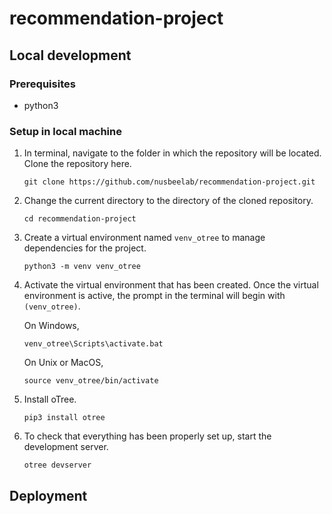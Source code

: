 # recommendation-project

## Local development

### Prerequisites

- python3

### Setup in local machine

1. In terminal, navigate to the folder in which the repository will be located. Clone the repository here.

   ```
   git clone https://github.com/nusbeelab/recommendation-project.git
   ```

1. Change the current directory to the directory of the cloned repository.

   ```
   cd recommendation-project
   ```

1. Create a virtual environment named `venv_otree` to manage dependencies for the project.

   ```
   python3 -m venv venv_otree
   ```

1. Activate the virtual environment that has been created. Once the virtual environment is active, the prompt in the terminal will begin with `(venv_otree)`.

   On Windows,

   ```
   venv_otree\Scripts\activate.bat
   ```

   On Unix or MacOS,

   ```
   source venv_otree/bin/activate
   ```

1. Install oTree.

   ```
   pip3 install otree
   ```

1. To check that everything has been properly set up, start the development server.

   ```
   otree devserver
   ```

## Deployment
